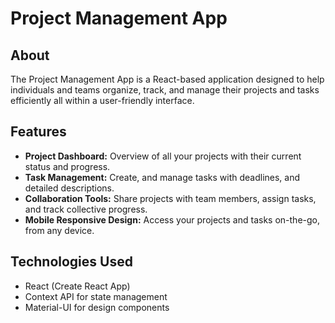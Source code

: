 # Project Management App

## About
The Project Management App is a React-based application designed to help individuals and teams organize, track, and manage their projects and tasks efficiently all within a user-friendly interface.

## Features
- **Project Dashboard:** Overview of all your projects with their current status and progress.
- **Task Management:** Create, and manage tasks with deadlines, and detailed descriptions.
- **Collaboration Tools:** Share projects with team members, assign tasks, and track collective progress.
- **Mobile Responsive Design:** Access your projects and tasks on-the-go, from any device.

## Technologies Used
- React (Create React App)
- Context API for state management
- Material-UI for design components


